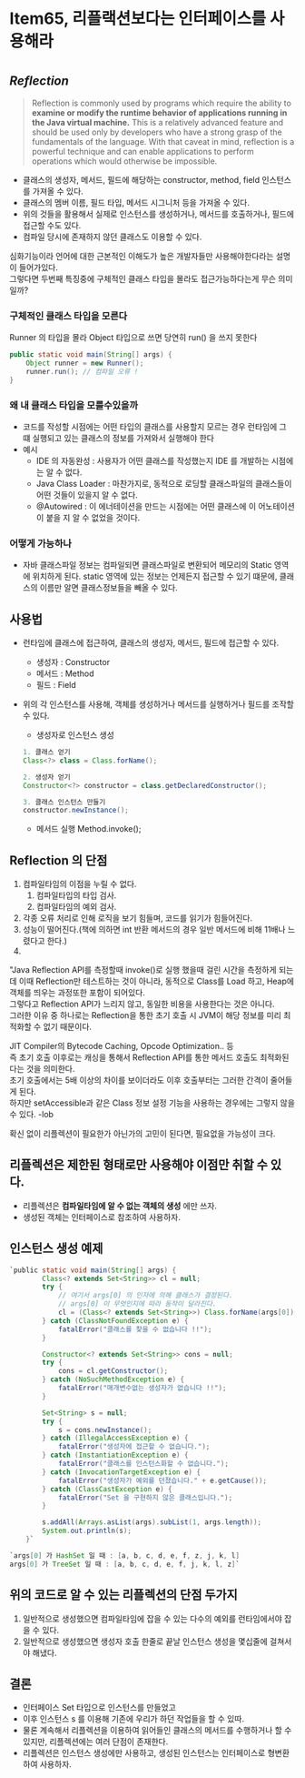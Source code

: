 # Item65, 리플랙션보다는 인터페이스를 사용해라

# 

## ***Reflection***

> Reflection is commonly used by programs which require the ability to **examine or modify the runtime behavior of applications running in the Java virtual machine.** This is a relatively advanced feature and should be used only by developers who have a strong grasp of the fundamentals of the language. With that caveat in mind, reflection is a powerful technique and can enable applications to perform operations which would otherwise be impossible.
> 
- 클래스의 생성자, 메서드, 필드에 해당하는 constructor, method, field 인스턴스를 가져올 수 있다.  
- 클래스의 멤버 이름, 필드 타입, 메서드 시그니처 등을 가져올 수 있다.  
- 위의 것들을 활용해서 실제로 인스턴스를 생성하거나, 메서드를 호출하거나, 필드에 접근할 수도 있다.  
- 컴파일 당시에 존재하지 않던 클래스도 이용할 수 있다.  

심화기능이라 언어에 대한 근본적인 이해도가 높은 개발자들만 사용해야한다라는 설명이 들어가있다.   
그렇다면 두번째 특징중에 구체적인 클래스 타입을 몰라도 접근가능하다는게 무슨 의미일까?  

### **구체적인 클래스 타입을 모른다**

Runner 의 타입을 몰라 Object 타입으로 쓰면 당연히 run() 을 쓰지 못한다

```java
public static void main(String[] args) {
    Object runner = new Runner();
    runner.run(); // 컴파일 오류 !
}
```

### 왜 내 클래스 타입을 모를수있을까

- 코드를 작성할 시점에는 어떤 타입의 클래스를 사용할지 모르는 경우 런타임에 그 떄 실행되고 있는 클래스의 정보를 가져와서 실행해야 한다
- 예시
    - IDE 의 자동완성 : 사용자가 어떤 클래스를 작성했는지 IDE 를 개발하는 시점에는 알 수 없다.
    - Java Class Loader : 마찬가지로, 동적으로 로딩할 클래스파일의 클래스들이 어떤 것들이 있을지 알 수 없다.
    - @Autowired : 이 에너테이션을 만드는 시점에는 어떤 클래스에 이 어노테이션이 붙을 지 알 수 없었을 것이다.

### **어떻게 가능하나**

- 자바 클래스파일 정보는 컴파일되면 클래스파일로 변환되어 메모리의 Static 영역에 위치하게 된다. static 영역에 있는 정보는 언제든지 접근할 수 있기 떄문에, 클래스의 이름만 알면 클래스정보들을 빼올 수 있다.

## **사용법**

- 런타임에 클래스에 접근하여, 클래스의 생성자, 메서드, 필드에 접근할 수 있다.
    - 생성자 : Constructor
    - 메서드 : Method
    - 필드 : Field
- 위의 각 인스턴스를 사용해, 객체를 생성하거나 메서드를 실행하거나 필드를 조작할 수 있다.
    - 생성자로 인스턴스 생성
    
    ```java
    1. 클래스 얻기
    Class<?> class = Class.forName();
    
    2. 생성자 얻기
    Constructor<?> constructor = class.getDeclaredConstructor();
    
    3. 클래스 인스턴스 만들기
    constructor.newInstance();
    ```
    
    - 메서드 실행 Method.invoke();

## **Reflection 의 단점**

1. 컴파일타임의 이점을 누릴 수 없다.
    1. 컴파일타입의 타입 검사.
    2. 컴파일타임의 예외 검사.
2. 각종 오류 처리로 인해 로직을 보기 힘들며, 코드를 읽기가 힘들어진다.  
3. 성능이 떨어진다.(책에 의하면 int 반환 메서드의 경우 일반 메서드에 비해 11배나 느렸다고 한다.)  
4. 
"Java Reflection API를 측정할때 invoke()로 실행 했을때 걸린 시간을 측정하게 되는데 이때 Reflection만 테스트하는 것이 아니라, 
동적으로 Class를 Load 하고, Heap에 객체를 띄우는 과정또한 포함이 되어있다.  
그렇다고 Reflection API가 느리지 않고, 동일한 비용을 사용한다는 것은 아니다.   
그러한 이유 중 하나로는 Reflection을 통한 초기 호출 시 JVM이 해당 정보를 미리 최적화할 수 없기 때문이다.

JIT Compiler의 Bytecode Caching, Opcode Optimization.. 등  
즉 초기 호출 이후로는 캐싱을 통해서 Reflection API를 통한 메서드 호출도 최적화된다는 것을 의미한다.  
초기 호출에서는 5배 이상의 차이를 보이더라도 이후 호출부터는 그러한 간격이 줄어들게 된다.   
하지만 setAccessible과 같은 Class 정보 설정 기능을 사용하는 경우에는 그렇지 않을 수 있다.    -lob    

확신 없이 리플렉션이 필요한가 아닌가의 고민이 된다면, 필요없을 가능성이 크다.

## **리플렉션은 제한된 형태로만 사용해야 이점만 취할 수 있다.**

- 리플렉션은 **컴파일타임에 알 수 없는 객체의 생성** 에만 쓰자.
- 생성된 객체는 인터페이스로 참조하여 사용하자.

## **인스턴스 생성 예제**

```java
`public static void main(String[] args) {
        Class<? extends Set<String>> cl = null;
        try {
            // 여기서 args[0] 의 인자에 의해 클래스가 결정된다.
            // args[0] 이 무엇인지에 따라 동작이 달라진다.
            cl = (Class<? extends Set<String>>) Class.forName(args[0]);
        } catch (ClassNotFoundException e) {
            fatalError("클래스를 찾을 수 없습니다 !!");
        }

        Constructor<? extends Set<String>> cons = null;
        try {
            cons = cl.getConstructor();
        } catch (NoSuchMethodException e) {
            fatalError("매개변수없는 생성자가 없습니다 !!");
        }

        Set<String> s = null;
        try {
            s = cons.newInstance();
        } catch (IllegalAccessException e) {
            fatalError("생성자에 접근할 수 없습니다.");
        } catch (InstantiationException e) {
            fatalError("클래스를 인스턴스화할 수 없습니다.");
        } catch (InvocationTargetException e) {
            fatalError("생성자가 예외를 던졌습니다." + e.getCause());
        } catch (ClassCastException e) {
            fatalError("Set 을 구현하지 않은 클래스입니다.");
        }

        s.addAll(Arrays.asList(args).subList(1, args.length));
        System.out.println(s);
    }`

`args[0] 가 HashSet 일 때 : [a, b, c, d, e, f, z, j, k, l]
args[0] 가 TreeSet 일 때 : [a, b, c, d, e, f, j, k, l, z]`
```

## **위의 코드로 알 수 있는 리플렉션의 단점 두가지**

1. 일반적으로 생성했으면 컴파일타임에 잡을 수 있는 다수의 예외를 런타임에서야 잡을 수 있다.
2. 일반적으로 생성했으면 생성자 호출 한줄로 끝날 인스턴스 생성을 몇십줄에 걸쳐서야 해냈다.

## **결론**

- 인터페이스 Set 타입으로 인스턴스를 만들었고
- 이후 인스턴스 s 를 이용해 기존에 우리가 하던 작업들을 할 수 있따.
- 물론 계속해서 리플렉션을 이용하여 읽어들인 클래스의 메서드를 수행하거나 할 수 있지만, 리플렉션에는 여러 단점이 존재한다.
- 리플렉션은 인스턴스 생성에만 사용하고, 생성된 인스턴스는 인터페이스로 형변환하여 사용하자.
